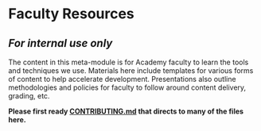 # Faculty Resources

## _For internal use only_

The content in this meta-module is for Academy faculty to learn the tools and techniques we use.
Materials here include templates for various forms of content to help accelerate development.
Presentations also outline methodologies and policies for faculty to follow around content delivery, grading, etc.

**Please first ready [CONTRIBUTING.md](../CONTRIBUTING.md) that directs to many of the files here.**
